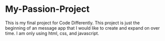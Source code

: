 # My-Passion-Project

This is my final project for Code Differently.
This project is just the beginning of an message app that I would like to create and expand on over time. I am only using html, css, and javascript.
